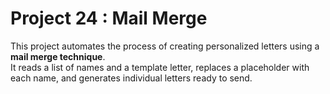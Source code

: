 # Project 24 : Mail Merge

This project automates the process of creating personalized letters using a **mail merge technique**.  
It reads a list of names and a template letter, replaces a placeholder with each name, and generates individual letters ready to send.